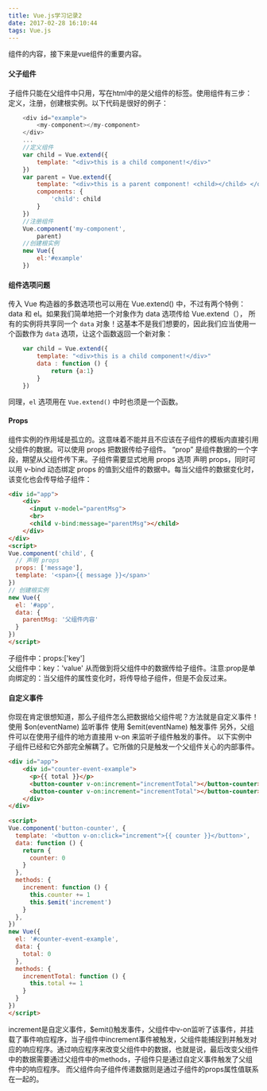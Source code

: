 ```yaml
---
title: Vue.js学习记录2
date: 2017-02-28 16:10:44
tags: Vue.js
---
```

组件的内容，接下来是vue组件的重要内容。

#### 父子组件
子组件只能在父组件中只用，写在html中的是父组件的标签。使用组件有三步：定义，注册，创建根实例。以下代码是很好的例子：
```js
    <div id="example">
        <my-component></my-component>
    </div>
    ...
	//定义组件 
	var child = Vue.extend({
		template: "<div>this is a child component!</div>"
	})
	var parent = Vue.extend({
		template: "<div>this is a parent component! <child></child> </div>",
		components: {
			'child': child 
		}
	})
	//注册组件
	Vue.component('my-component',
		parent)
	//创建根实例
	new Vue({
		el:'#example'
	})
```
<!-- more -->

#### 组件选项问题
传入 Vue 构造器的多数选项也可以用在 Vue.extend() 中，不过有两个特例： data 和 el。如果我们简单地把一个对象作为 data 选项传给 Vue.extend（）， 所有的实例将共享同一个 `data` 对象！这基本不是我们想要的，因此我们应当使用一个函数作为 `data` 选项，让这个函数返回一个新对象：
```js
	var child = Vue.extend({
		template: "<div>this is a child component!</div>"
		data : function () {
			return {a:1}
		}
	})
```
同理，`el` 选项用在 `Vue.extend()` 中时也须是一个函数。
#### Props
组件实例的作用域是孤立的。这意味着不能并且不应该在子组件的模板内直接引用父组件的数据。可以使用 props 把数据传给子组件。
“prop” 是组件数据的一个字段，期望从父组件传下来。子组件需要显式地用 props 选项 声明 props，同时可以用 v-bind 动态绑定 props 的值到父组件的数据中。每当父组件的数据变化时，该变化也会传导给子组件：
```html
<div id="app">
    <div>
      <input v-model="parentMsg">
      <br>
      <child v-bind:message="parentMsg"></child>
    </div>
</div>
<script>
Vue.component('child', {
  // 声明 props
  props: ['message'],
  template: '<span>{{ message }}</span>'
})
// 创建根实例
new Vue({
  el: '#app',
  data: {
    parentMsg: '父组件内容'
  }
})
</script>
```
子组件中：props:['key']  
父组件中：key：'value'
从而做到将父组件中的数据传给子组件。注意:prop是单向绑定的：当父组件的属性变化时，将传导给子组件，但是不会反过来。

#### 自定义事件

你现在肯定很想知道，那么子组件怎么把数据给父组件呢？方法就是自定义事件！
使用 $on(eventName) 监听事件
使用 $emit(eventName) 触发事件
另外，父组件可以在使用子组件的地方直接用 v-on 来监听子组件触发的事件。
以下实例中子组件已经和它外部完全解耦了。它所做的只是触发一个父组件关心的内部事件。
```html
<div id="app">
    <div id="counter-event-example">
      <p>{{ total }}</p>
      <button-counter v-on:increment="incrementTotal"></button-counter>
      <button-counter v-on:increment="incrementTotal"></button-counter>
    </div>
</div>
 
<script>
Vue.component('button-counter', {
  template: '<button v-on:click="increment">{{ counter }}</button>',
  data: function () {
    return {
      counter: 0
    }
  },
  methods: {
    increment: function () {
      this.counter += 1
      this.$emit('increment')
    }
  },
})
new Vue({
  el: '#counter-event-example',
  data: {
    total: 0
  },
  methods: {
    incrementTotal: function () {
      this.total += 1
    }
  }
})
</script>
```
increment是自定义事件，$emit()触发事件，父组件中v-on监听了该事件，并挂载了事件响应程序，当子组件中increment事件被触发，父组件能捕捉到并触发对应的响应程序。通过响应程序来改变父组件中的数据，也就是说，最后改变父组件中的数据需要通过父组件中的methods，子组件只是通过自定义事件触发了父组件中的响应程序。 而父组件向子组件传递数据则是通过子组件的props属性值联系在一起的。